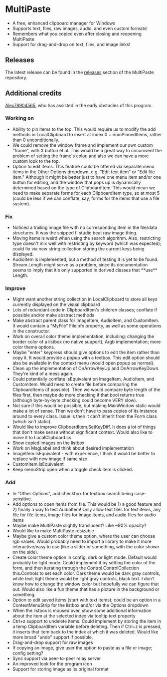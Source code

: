 ﻿<h1> MultiPaste </h1>
<ul>
  <li>A free, enhanced clipboard manager for Windows</li>
  <li>Supports text, files, raw images, audio, and even custom formats!</li>
  <li>Remembers what you copied even after closing and reopening MultiPaste</li>
  <li>Support for drag-and-drop on text, files, and image links!</li>
</ul>

<h2> Releases </h2>
The latest release can be found in the <a href="https://github.com/bvancamp99/MultiPaste/releases">releases</a> section of the MultiPaste repository.

<h2> Additional credits </h2>
<a href="https://github.com/Alex78904565">Alex78904565</a>, who has assisted in the early obstacles of this program.

<h3> Working on </h3>
<ul>
  <li>Ability to pin items to the top.  This would require us to modify the add methods in LocalClipboard to insert at index 0 + numPinnedItems, rather than 0 unconditionally.</li>
  <li>We could remove the window frame and implement our own custom "frame", with X button et al.  This would be a great way to circumvent the problem of setting the frame's color, and also we can have a more custom look to the top.</li>
  <li>Option to edit items.  This feature could be offered via separate menu items in the Other Options dropdown, e.g. "Edit text item" or "Edit file item."  Although it might be better just to have one menu item and/or one button for editing, and the window that pops up is dynamically determined based on the type of ClipboardItem.  This would mean we need to make separate forms for each ClipboardItem type, so at most 5 (could be less if we can conflate, say, forms for the items that use a file system).</li>
  
</ul>

<h3> Fix </h3>
<ul>
  <li>Noticed a trailing image file with no corresponding item in the file/data structures.  It was the snipped fl studio beat raw image thing.</li>
  <li>Moving items is weird when using the search algorithm.  Also, restricting type doesn't mix well with restricting by keyword (which was expected); could fix via new string collection storing the current keys being displayed.</li>
  <li>AudioItem is implemented, but a method of testing it is yet to be found.  Stream.Length might serve as a problem, since its documentation seems to imply that it's only supported in derived classes that **use** Length.</li>
</ul>

<h3> Improve </h3>
<ul>
  <li>Might want another string collection in LocalClipboard to store all keys currently displayed on the visual clipboard</li>
  <li>Lots of redundant code in ClipboardItem's children classes; conflate if possible and/or make abstract methods</li>
  <li>Make abstract parent class for ImageItem, AudioItem, and CustomItem.  It would contain a "MyFile" FileInfo property, as well as some operations in the constructor.</li>
  <li>Work on overall color theme implementation, including: changing the border color of a listbox (no native support); Argb implementation; more color theme options.</li>
  <li>Maybe "enter" keypress should give options to edit the item rather than copy it.  It would provide a popup with a textbox.  This edit option should also be available in the context menu (would open popup as normal).</li>
  <li>Clean up the implementation of OnArrowKeyUp and OnArrowKeyDown.  They're kind of a mess again.</li>
  <li>Could potentially conflate IsEquivalent on ImageItem, AudioItem, and CustomItem.  Would need to create file before comparing the ClipboardItems (if possible).  Then we would compare byte length of the files first, then maybe do more checking if that bool returns true (although byte-by-byte checking could become VERY slow).</li>
  <li>Not sure if this would be possible, but making MainWindow static would make a lot of sense.  Then we don't have to pass copies of its instance around to every class.  Issue is then it can't inherit from the Form class (which isn't static).</li>
  <li>Would like to improve ClipboardItem.SetKeyDiff.  It does a lot of things that don't make sense without significant context.  Would also like to move it to LocalClipboard.cs</li>
  <li>Show copied images on the listbox</li>
  <li>Work on MsgLabel and think about desired implementation</li>
  <li>ImageItem.IsEquivalent - with experience, I think it would be better to replace with new image if same size</li>
  <li>CustomItem.IsEquivalent</li>
  <li>Keep menuStrip open when a toggle check item is clicked.</li>
</ul>

<h3> Add </h3>
<ul>
  <li>In "Other Options", add checkbox for textbox search being case-sensitive.</li>
  <li>Add options to open items from file.  This would be 1) a good feature and 2) finally a way to test AudioItem!  Only allow text files for text items, any file for file items, image files for image items, and audio files for audio items</li>
  <li>Maybe make MultiPaste slightly translucent?  Like ~90% opacity?</li>
  <li>Would like to make MultiPaste resizable</li>
  <li>Maybe give a custom color theme option, where the user can choose rgb values.  Would probably need to import a library to make it more interactive/easy to use (like a slider or something, with the color shown on the side).</li>
  <li>Create color theme option in config: dark or light mode.  Default would probably be light mode.  Could implement it by setting the color of the form, and then iterating through the Control.ControlCollection this.Controls to set each color.  Dark theme would be dark gray controls, white text; light theme would be light gray controls, black text.  I don't know how to change the window color but hopefully we can figure that out.  Would also like a fun theme that has a picture in the background or something.</li>
  <li>Option to edit saved items (start with text items); could be an option in a ContextMenuStrip for the listbox and/or via the Options dropdown</li>
  <li>When the listbox is moused over, show some additional information about the item at the selected index via tooltip text property</li>
  <li>Ctrl+z support to undelete items.  Could implement by storing the item in a temp ClipboardItem variable before deleting.  Then if Ctrl+z is pressed, it inserts that item back to the index at which it was deleted.  Would like more broad "undo" support if possible.</li>
  <li>Drag-and-drop support for raw images</li>
  <li>If copying an image, give user the option to paste as a file or image; config setting?</li>
  <li>Sync support via peer-to-peer relay server</li>
  <li>An improved look for the program icon</li>
  <li>Support for storing image as its original format</li>
</ul>
